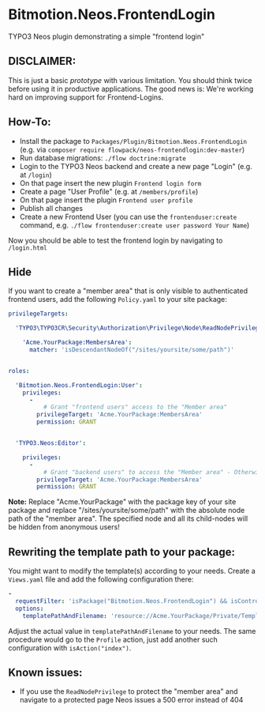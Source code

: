 Bitmotion.Neos.FrontendLogin
===========================

TYPO3 Neos plugin demonstrating a simple "frontend login"

DISCLAIMER:
-----------

This is just a basic *prototype* with various limitation. You should think twice before using it in productive applications.
The good news is: We're working hard on improving support for Frontend-Logins.

How-To:
-------

* Install the package to ``Packages/Plugin/Bitmotion.Neos.FrontendLogin`` (e.g. via ``composer require flowpack/neos-frontendlogin:dev-master``)
* Run database migrations: ``./flow doctrine:migrate``
* Login to the TYPO3 Neos backend and create a new page "Login" (e.g. at ``/login``)
* On that page insert the new plugin ``Frontend login form``
* Create a page "User Profile" (e.g. at ``/members/profile``)
* On that page insert the plugin ``Frontend user profile``
* Publish all changes
* Create a new Frontend User (you can use the ``frontenduser:create`` command, e.g. ``./flow frontenduser:create user password Your Name``)

Now you should be able to test the frontend login by navigating to ``/login.html``

Hide 
----------------

If you want to create a "member area" that is only visible to authenticated frontend users, add the following ``Policy.yaml`` to your site package:

```yaml
privilegeTargets:

  'TYPO3\TYPO3CR\Security\Authorization\Privilege\Node\ReadNodePrivilege':

    'Acme.YourPackage:MembersArea':
      matcher: 'isDescendantNodeOf("/sites/yoursite/some/path")'


roles:

  'Bitmotion.Neos.FrontendLogin:User':
    privileges:
      -
          # Grant "frontend users" access to the "Member area"
        privilegeTarget: 'Acme.YourPackage:MembersArea'
        permission: GRANT


  'TYPO3.Neos:Editor':

    privileges:
      -
          # Grant "backend users" to access the "Member area" - Otherwise those pages would be hidden in the backend, too!
        privilegeTarget: 'Acme.YourPackage:MembersArea'
        permission: GRANT
```

**Note:** Replace "Acme.YourPackage" with the package key of your site package and replace "/sites/yoursite/some/path" with the absolute node path of the "member area". The specified node and all its child-nodes will be hidden from anonymous users!

Rewriting the template path to your package:
--------------------------------------------

You might want to modify the template(s) according to your needs. Create a ``Views.yaml`` file and
add the following configuration there:

```yaml
-
  requestFilter: 'isPackage("Bitmotion.Neos.FrontendLogin") && isController("Login") && isAction("index")'
  options:
    templatePathAndFilename: 'resource://Acme.YourPackage/Private/Templates/Login/Index.html'
```

Adjust the actual value in ``templatePathAndFilename`` to your needs. The same procedure would go
to the ``Profile`` action, just add another such configuration with ``isAction("index")``.

Known issues:
-------------

* If you use the ``ReadNodePrivilege`` to protect the "member area" and navigate to a protected page Neos issues a 500 error instead of 404

